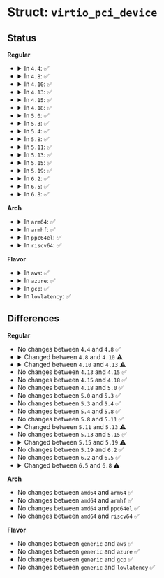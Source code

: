 # Struct: <code>virtio_pci_device</code>

## Status
<b>Regular</b>
<ul>
<li>
<details>
<summary>In <code>4.4</code>: ✅</summary>

```c
struct virtio_pci_device {
    struct virtio_device vdev;
    struct pci_dev *pci_dev;
    u8 *isr;
    struct virtio_pci_common_cfg *common;
    void *device;
    void *notify_base;
    size_t notify_len;
    size_t device_len;
    int notify_map_cap;
    u32 notify_offset_multiplier;
    int modern_bars;
    void *ioaddr;
    spinlock_t lock;
    struct list_head virtqueues;
    struct virtio_pci_vq_info **vqs;
    int msix_enabled;
    int intx_enabled;
    struct msix_entry *msix_entries;
    cpumask_var_t *msix_affinity_masks;
    char[256] *msix_names;
    unsigned int msix_vectors;
    unsigned int msix_used_vectors;
    bool per_vq_vectors;
    struct virtqueue * (*setup_vq)(struct virtio_pci_device *, struct virtio_pci_vq_info *, unsigned int, void(*)(struct virtqueue *), const char *, u16);
    void (*del_vq)(struct virtio_pci_vq_info *);
    u16 (*config_vector)(struct virtio_pci_device *, u16);
};
```
</details>
</li>
<li>
<details>
<summary>In <code>4.8</code>: ✅</summary>

```c
struct virtio_pci_device {
    struct virtio_device vdev;
    struct pci_dev *pci_dev;
    u8 *isr;
    struct virtio_pci_common_cfg *common;
    void *device;
    void *notify_base;
    size_t notify_len;
    size_t device_len;
    int notify_map_cap;
    u32 notify_offset_multiplier;
    int modern_bars;
    void *ioaddr;
    spinlock_t lock;
    struct list_head virtqueues;
    struct virtio_pci_vq_info **vqs;
    int msix_enabled;
    int intx_enabled;
    struct msix_entry *msix_entries;
    cpumask_var_t *msix_affinity_masks;
    char[256] *msix_names;
    unsigned int msix_vectors;
    unsigned int msix_used_vectors;
    bool per_vq_vectors;
    struct virtqueue * (*setup_vq)(struct virtio_pci_device *, struct virtio_pci_vq_info *, unsigned int, void(*)(struct virtqueue *), const char *, u16);
    void (*del_vq)(struct virtio_pci_vq_info *);
    u16 (*config_vector)(struct virtio_pci_device *, u16);
};
```
</details>
</li>
<li>
<details>
<summary>In <code>4.10</code>: ✅</summary>

```c
struct virtio_pci_device {
    struct virtio_device vdev;
    struct pci_dev *pci_dev;
    u8 *isr;
    struct virtio_pci_common_cfg *common;
    void *device;
    void *notify_base;
    size_t notify_len;
    size_t device_len;
    int notify_map_cap;
    u32 notify_offset_multiplier;
    int modern_bars;
    void *ioaddr;
    spinlock_t lock;
    struct list_head virtqueues;
    struct virtio_pci_vq_info **vqs;
    int msix_enabled;
    int intx_enabled;
    cpumask_var_t *msix_affinity_masks;
    char[256] *msix_names;
    unsigned int msix_vectors;
    unsigned int msix_used_vectors;
    bool per_vq_vectors;
    struct virtqueue * (*setup_vq)(struct virtio_pci_device *, struct virtio_pci_vq_info *, unsigned int, void(*)(struct virtqueue *), const char *, u16);
    void (*del_vq)(struct virtio_pci_vq_info *);
    u16 (*config_vector)(struct virtio_pci_device *, u16);
};
```
</details>
</li>
<li>
<details>
<summary>In <code>4.13</code>: ✅</summary>

```c
struct virtio_pci_device {
    struct virtio_device vdev;
    struct pci_dev *pci_dev;
    u8 *isr;
    struct virtio_pci_common_cfg *common;
    void *device;
    void *notify_base;
    size_t notify_len;
    size_t device_len;
    int notify_map_cap;
    u32 notify_offset_multiplier;
    int modern_bars;
    void *ioaddr;
    spinlock_t lock;
    struct list_head virtqueues;
    struct virtio_pci_vq_info **vqs;
    int msix_enabled;
    int intx_enabled;
    cpumask_var_t *msix_affinity_masks;
    char[256] *msix_names;
    unsigned int msix_vectors;
    unsigned int msix_used_vectors;
    bool per_vq_vectors;
    struct virtqueue * (*setup_vq)(struct virtio_pci_device *, struct virtio_pci_vq_info *, unsigned int, void(*)(struct virtqueue *), const char *, bool, u16);
    void (*del_vq)(struct virtio_pci_vq_info *);
    u16 (*config_vector)(struct virtio_pci_device *, u16);
};
```
</details>
</li>
<li>
<details>
<summary>In <code>4.15</code>: ✅</summary>

```c
struct virtio_pci_device {
    struct virtio_device vdev;
    struct pci_dev *pci_dev;
    u8 *isr;
    struct virtio_pci_common_cfg *common;
    void *device;
    void *notify_base;
    size_t notify_len;
    size_t device_len;
    int notify_map_cap;
    u32 notify_offset_multiplier;
    int modern_bars;
    void *ioaddr;
    spinlock_t lock;
    struct list_head virtqueues;
    struct virtio_pci_vq_info **vqs;
    int msix_enabled;
    int intx_enabled;
    cpumask_var_t *msix_affinity_masks;
    char[256] *msix_names;
    unsigned int msix_vectors;
    unsigned int msix_used_vectors;
    bool per_vq_vectors;
    struct virtqueue * (*setup_vq)(struct virtio_pci_device *, struct virtio_pci_vq_info *, unsigned int, void(*)(struct virtqueue *), const char *, bool, u16);
    void (*del_vq)(struct virtio_pci_vq_info *);
    u16 (*config_vector)(struct virtio_pci_device *, u16);
};
```
</details>
</li>
<li>
<details>
<summary>In <code>4.18</code>: ✅</summary>

```c
struct virtio_pci_device {
    struct virtio_device vdev;
    struct pci_dev *pci_dev;
    u8 *isr;
    struct virtio_pci_common_cfg *common;
    void *device;
    void *notify_base;
    size_t notify_len;
    size_t device_len;
    int notify_map_cap;
    u32 notify_offset_multiplier;
    int modern_bars;
    void *ioaddr;
    spinlock_t lock;
    struct list_head virtqueues;
    struct virtio_pci_vq_info **vqs;
    int msix_enabled;
    int intx_enabled;
    cpumask_var_t *msix_affinity_masks;
    char[256] *msix_names;
    unsigned int msix_vectors;
    unsigned int msix_used_vectors;
    bool per_vq_vectors;
    struct virtqueue * (*setup_vq)(struct virtio_pci_device *, struct virtio_pci_vq_info *, unsigned int, void(*)(struct virtqueue *), const char *, bool, u16);
    void (*del_vq)(struct virtio_pci_vq_info *);
    u16 (*config_vector)(struct virtio_pci_device *, u16);
};
```
</details>
</li>
<li>
<details>
<summary>In <code>5.0</code>: ✅</summary>

```c
struct virtio_pci_device {
    struct virtio_device vdev;
    struct pci_dev *pci_dev;
    u8 *isr;
    struct virtio_pci_common_cfg *common;
    void *device;
    void *notify_base;
    size_t notify_len;
    size_t device_len;
    int notify_map_cap;
    u32 notify_offset_multiplier;
    int modern_bars;
    void *ioaddr;
    spinlock_t lock;
    struct list_head virtqueues;
    struct virtio_pci_vq_info **vqs;
    int msix_enabled;
    int intx_enabled;
    cpumask_var_t *msix_affinity_masks;
    char[256] *msix_names;
    unsigned int msix_vectors;
    unsigned int msix_used_vectors;
    bool per_vq_vectors;
    struct virtqueue * (*setup_vq)(struct virtio_pci_device *, struct virtio_pci_vq_info *, unsigned int, void(*)(struct virtqueue *), const char *, bool, u16);
    void (*del_vq)(struct virtio_pci_vq_info *);
    u16 (*config_vector)(struct virtio_pci_device *, u16);
};
```
</details>
</li>
<li>
<details>
<summary>In <code>5.3</code>: ✅</summary>

```c
struct virtio_pci_device {
    struct virtio_device vdev;
    struct pci_dev *pci_dev;
    u8 *isr;
    struct virtio_pci_common_cfg *common;
    void *device;
    void *notify_base;
    size_t notify_len;
    size_t device_len;
    int notify_map_cap;
    u32 notify_offset_multiplier;
    int modern_bars;
    void *ioaddr;
    spinlock_t lock;
    struct list_head virtqueues;
    struct virtio_pci_vq_info **vqs;
    int msix_enabled;
    int intx_enabled;
    cpumask_var_t *msix_affinity_masks;
    char[256] *msix_names;
    unsigned int msix_vectors;
    unsigned int msix_used_vectors;
    bool per_vq_vectors;
    struct virtqueue * (*setup_vq)(struct virtio_pci_device *, struct virtio_pci_vq_info *, unsigned int, void(*)(struct virtqueue *), const char *, bool, u16);
    void (*del_vq)(struct virtio_pci_vq_info *);
    u16 (*config_vector)(struct virtio_pci_device *, u16);
};
```
</details>
</li>
<li>
<details>
<summary>In <code>5.4</code>: ✅</summary>

```c
struct virtio_pci_device {
    struct virtio_device vdev;
    struct pci_dev *pci_dev;
    u8 *isr;
    struct virtio_pci_common_cfg *common;
    void *device;
    void *notify_base;
    size_t notify_len;
    size_t device_len;
    int notify_map_cap;
    u32 notify_offset_multiplier;
    int modern_bars;
    void *ioaddr;
    spinlock_t lock;
    struct list_head virtqueues;
    struct virtio_pci_vq_info **vqs;
    int msix_enabled;
    int intx_enabled;
    cpumask_var_t *msix_affinity_masks;
    char[256] *msix_names;
    unsigned int msix_vectors;
    unsigned int msix_used_vectors;
    bool per_vq_vectors;
    struct virtqueue * (*setup_vq)(struct virtio_pci_device *, struct virtio_pci_vq_info *, unsigned int, void(*)(struct virtqueue *), const char *, bool, u16);
    void (*del_vq)(struct virtio_pci_vq_info *);
    u16 (*config_vector)(struct virtio_pci_device *, u16);
};
```
</details>
</li>
<li>
<details>
<summary>In <code>5.8</code>: ✅</summary>

```c
struct virtio_pci_device {
    struct virtio_device vdev;
    struct pci_dev *pci_dev;
    u8 *isr;
    struct virtio_pci_common_cfg *common;
    void *device;
    void *notify_base;
    size_t notify_len;
    size_t device_len;
    int notify_map_cap;
    u32 notify_offset_multiplier;
    int modern_bars;
    void *ioaddr;
    spinlock_t lock;
    struct list_head virtqueues;
    struct virtio_pci_vq_info **vqs;
    int msix_enabled;
    int intx_enabled;
    cpumask_var_t *msix_affinity_masks;
    char[256] *msix_names;
    unsigned int msix_vectors;
    unsigned int msix_used_vectors;
    bool per_vq_vectors;
    struct virtqueue * (*setup_vq)(struct virtio_pci_device *, struct virtio_pci_vq_info *, unsigned int, void(*)(struct virtqueue *), const char *, bool, u16);
    void (*del_vq)(struct virtio_pci_vq_info *);
    u16 (*config_vector)(struct virtio_pci_device *, u16);
};
```
</details>
</li>
<li>
<details>
<summary>In <code>5.11</code>: ✅</summary>

```c
struct virtio_pci_device {
    struct virtio_device vdev;
    struct pci_dev *pci_dev;
    u8 *isr;
    struct virtio_pci_common_cfg *common;
    void *device;
    void *notify_base;
    size_t notify_len;
    size_t device_len;
    int notify_map_cap;
    u32 notify_offset_multiplier;
    int modern_bars;
    void *ioaddr;
    spinlock_t lock;
    struct list_head virtqueues;
    struct virtio_pci_vq_info **vqs;
    int msix_enabled;
    int intx_enabled;
    cpumask_var_t *msix_affinity_masks;
    char[256] *msix_names;
    unsigned int msix_vectors;
    unsigned int msix_used_vectors;
    bool per_vq_vectors;
    struct virtqueue * (*setup_vq)(struct virtio_pci_device *, struct virtio_pci_vq_info *, unsigned int, void(*)(struct virtqueue *), const char *, bool, u16);
    void (*del_vq)(struct virtio_pci_vq_info *);
    u16 (*config_vector)(struct virtio_pci_device *, u16);
};
```
</details>
</li>
<li>
<details>
<summary>In <code>5.13</code>: ✅</summary>

```c
struct virtio_pci_device {
    struct virtio_device vdev;
    struct pci_dev *pci_dev;
    struct virtio_pci_modern_device mdev;
    u8 *isr;
    void *ioaddr;
    spinlock_t lock;
    struct list_head virtqueues;
    struct virtio_pci_vq_info **vqs;
    int msix_enabled;
    int intx_enabled;
    cpumask_var_t *msix_affinity_masks;
    char[256] *msix_names;
    unsigned int msix_vectors;
    unsigned int msix_used_vectors;
    bool per_vq_vectors;
    struct virtqueue * (*setup_vq)(struct virtio_pci_device *, struct virtio_pci_vq_info *, unsigned int, void(*)(struct virtqueue *), const char *, bool, u16);
    void (*del_vq)(struct virtio_pci_vq_info *);
    u16 (*config_vector)(struct virtio_pci_device *, u16);
};
```
</details>
</li>
<li>
<details>
<summary>In <code>5.15</code>: ✅</summary>

```c
struct virtio_pci_device {
    struct virtio_device vdev;
    struct pci_dev *pci_dev;
    struct virtio_pci_modern_device mdev;
    u8 *isr;
    void *ioaddr;
    spinlock_t lock;
    struct list_head virtqueues;
    struct virtio_pci_vq_info **vqs;
    int msix_enabled;
    int intx_enabled;
    cpumask_var_t *msix_affinity_masks;
    char[256] *msix_names;
    unsigned int msix_vectors;
    unsigned int msix_used_vectors;
    bool per_vq_vectors;
    struct virtqueue * (*setup_vq)(struct virtio_pci_device *, struct virtio_pci_vq_info *, unsigned int, void(*)(struct virtqueue *), const char *, bool, u16);
    void (*del_vq)(struct virtio_pci_vq_info *);
    u16 (*config_vector)(struct virtio_pci_device *, u16);
};
```
</details>
</li>
<li>
<details>
<summary>In <code>5.19</code>: ✅</summary>

```c
struct virtio_pci_device {
    struct virtio_device vdev;
    struct pci_dev *pci_dev;
    struct virtio_pci_legacy_device ldev;
    struct virtio_pci_modern_device mdev;
    bool is_legacy;
    u8 *isr;
    spinlock_t lock;
    struct list_head virtqueues;
    struct virtio_pci_vq_info **vqs;
    int msix_enabled;
    int intx_enabled;
    cpumask_var_t *msix_affinity_masks;
    char[256] *msix_names;
    unsigned int msix_vectors;
    unsigned int msix_used_vectors;
    bool per_vq_vectors;
    struct virtqueue * (*setup_vq)(struct virtio_pci_device *, struct virtio_pci_vq_info *, unsigned int, void(*)(struct virtqueue *), const char *, bool, u16);
    void (*del_vq)(struct virtio_pci_vq_info *);
    u16 (*config_vector)(struct virtio_pci_device *, u16);
};
```
</details>
</li>
<li>
<details>
<summary>In <code>6.2</code>: ✅</summary>

```c
struct virtio_pci_device {
    struct virtio_device vdev;
    struct pci_dev *pci_dev;
    struct virtio_pci_legacy_device ldev;
    struct virtio_pci_modern_device mdev;
    bool is_legacy;
    u8 *isr;
    spinlock_t lock;
    struct list_head virtqueues;
    struct virtio_pci_vq_info **vqs;
    int msix_enabled;
    int intx_enabled;
    cpumask_var_t *msix_affinity_masks;
    char[256] *msix_names;
    unsigned int msix_vectors;
    unsigned int msix_used_vectors;
    bool per_vq_vectors;
    struct virtqueue * (*setup_vq)(struct virtio_pci_device *, struct virtio_pci_vq_info *, unsigned int, void(*)(struct virtqueue *), const char *, bool, u16);
    void (*del_vq)(struct virtio_pci_vq_info *);
    u16 (*config_vector)(struct virtio_pci_device *, u16);
};
```
</details>
</li>
<li>
<details>
<summary>In <code>6.5</code>: ✅</summary>

```c
struct virtio_pci_device {
    struct virtio_device vdev;
    struct pci_dev *pci_dev;
    struct virtio_pci_legacy_device ldev;
    struct virtio_pci_modern_device mdev;
    bool is_legacy;
    u8 *isr;
    spinlock_t lock;
    struct list_head virtqueues;
    struct virtio_pci_vq_info **vqs;
    int msix_enabled;
    int intx_enabled;
    cpumask_var_t *msix_affinity_masks;
    char[256] *msix_names;
    unsigned int msix_vectors;
    unsigned int msix_used_vectors;
    bool per_vq_vectors;
    struct virtqueue * (*setup_vq)(struct virtio_pci_device *, struct virtio_pci_vq_info *, unsigned int, void(*)(struct virtqueue *), const char *, bool, u16);
    void (*del_vq)(struct virtio_pci_vq_info *);
    u16 (*config_vector)(struct virtio_pci_device *, u16);
};
```
</details>
</li>
<li>
<details>
<summary>In <code>6.8</code>: ✅</summary>

```c
struct virtio_pci_device {
    struct virtio_device vdev;
    struct pci_dev *pci_dev;
    struct virtio_pci_legacy_device ldev;
    struct virtio_pci_modern_device mdev;
    bool is_legacy;
    u8 *isr;
    spinlock_t lock;
    struct list_head virtqueues;
    struct virtio_pci_vq_info **vqs;
    struct virtio_pci_admin_vq admin_vq;
    int msix_enabled;
    int intx_enabled;
    cpumask_var_t *msix_affinity_masks;
    char[256] *msix_names;
    unsigned int msix_vectors;
    unsigned int msix_used_vectors;
    bool per_vq_vectors;
    struct virtqueue * (*setup_vq)(struct virtio_pci_device *, struct virtio_pci_vq_info *, unsigned int, void(*)(struct virtqueue *), const char *, bool, u16);
    void (*del_vq)(struct virtio_pci_vq_info *);
    u16 (*config_vector)(struct virtio_pci_device *, u16);
    bool (*is_avq)(struct virtio_device *, unsigned int);
};
```
</details>
</li>
</ul>
<b>Arch</b>
<ul>
<li>
<details>
<summary>In <code>arm64</code>: ✅</summary>

```c
struct virtio_pci_device {
    struct virtio_device vdev;
    struct pci_dev *pci_dev;
    u8 *isr;
    struct virtio_pci_common_cfg *common;
    void *device;
    void *notify_base;
    size_t notify_len;
    size_t device_len;
    int notify_map_cap;
    u32 notify_offset_multiplier;
    int modern_bars;
    void *ioaddr;
    spinlock_t lock;
    struct list_head virtqueues;
    struct virtio_pci_vq_info **vqs;
    int msix_enabled;
    int intx_enabled;
    cpumask_var_t *msix_affinity_masks;
    char[256] *msix_names;
    unsigned int msix_vectors;
    unsigned int msix_used_vectors;
    bool per_vq_vectors;
    struct virtqueue * (*setup_vq)(struct virtio_pci_device *, struct virtio_pci_vq_info *, unsigned int, void(*)(struct virtqueue *), const char *, bool, u16);
    void (*del_vq)(struct virtio_pci_vq_info *);
    u16 (*config_vector)(struct virtio_pci_device *, u16);
};
```
</details>
</li>
<li>
<details>
<summary>In <code>armhf</code>: ✅</summary>

```c
struct virtio_pci_device {
    struct virtio_device vdev;
    struct pci_dev *pci_dev;
    u8 *isr;
    struct virtio_pci_common_cfg *common;
    void *device;
    void *notify_base;
    size_t notify_len;
    size_t device_len;
    int notify_map_cap;
    u32 notify_offset_multiplier;
    int modern_bars;
    void *ioaddr;
    spinlock_t lock;
    struct list_head virtqueues;
    struct virtio_pci_vq_info **vqs;
    int msix_enabled;
    int intx_enabled;
    cpumask_var_t *msix_affinity_masks;
    char[256] *msix_names;
    unsigned int msix_vectors;
    unsigned int msix_used_vectors;
    bool per_vq_vectors;
    struct virtqueue * (*setup_vq)(struct virtio_pci_device *, struct virtio_pci_vq_info *, unsigned int, void(*)(struct virtqueue *), const char *, bool, u16);
    void (*del_vq)(struct virtio_pci_vq_info *);
    u16 (*config_vector)(struct virtio_pci_device *, u16);
};
```
</details>
</li>
<li>
<details>
<summary>In <code>ppc64el</code>: ✅</summary>

```c
struct virtio_pci_device {
    struct virtio_device vdev;
    struct pci_dev *pci_dev;
    u8 *isr;
    struct virtio_pci_common_cfg *common;
    void *device;
    void *notify_base;
    size_t notify_len;
    size_t device_len;
    int notify_map_cap;
    u32 notify_offset_multiplier;
    int modern_bars;
    void *ioaddr;
    spinlock_t lock;
    struct list_head virtqueues;
    struct virtio_pci_vq_info **vqs;
    int msix_enabled;
    int intx_enabled;
    cpumask_var_t *msix_affinity_masks;
    char[256] *msix_names;
    unsigned int msix_vectors;
    unsigned int msix_used_vectors;
    bool per_vq_vectors;
    struct virtqueue * (*setup_vq)(struct virtio_pci_device *, struct virtio_pci_vq_info *, unsigned int, void(*)(struct virtqueue *), const char *, bool, u16);
    void (*del_vq)(struct virtio_pci_vq_info *);
    u16 (*config_vector)(struct virtio_pci_device *, u16);
};
```
</details>
</li>
<li>
<details>
<summary>In <code>riscv64</code>: ✅</summary>

```c
struct virtio_pci_device {
    struct virtio_device vdev;
    struct pci_dev *pci_dev;
    u8 *isr;
    struct virtio_pci_common_cfg *common;
    void *device;
    void *notify_base;
    size_t notify_len;
    size_t device_len;
    int notify_map_cap;
    u32 notify_offset_multiplier;
    int modern_bars;
    void *ioaddr;
    spinlock_t lock;
    struct list_head virtqueues;
    struct virtio_pci_vq_info **vqs;
    int msix_enabled;
    int intx_enabled;
    cpumask_var_t *msix_affinity_masks;
    char[256] *msix_names;
    unsigned int msix_vectors;
    unsigned int msix_used_vectors;
    bool per_vq_vectors;
    struct virtqueue * (*setup_vq)(struct virtio_pci_device *, struct virtio_pci_vq_info *, unsigned int, void(*)(struct virtqueue *), const char *, bool, u16);
    void (*del_vq)(struct virtio_pci_vq_info *);
    u16 (*config_vector)(struct virtio_pci_device *, u16);
};
```
</details>
</li>
</ul>
<b>Flavor</b>
<ul>
<li>
<details>
<summary>In <code>aws</code>: ✅</summary>

```c
struct virtio_pci_device {
    struct virtio_device vdev;
    struct pci_dev *pci_dev;
    u8 *isr;
    struct virtio_pci_common_cfg *common;
    void *device;
    void *notify_base;
    size_t notify_len;
    size_t device_len;
    int notify_map_cap;
    u32 notify_offset_multiplier;
    int modern_bars;
    void *ioaddr;
    spinlock_t lock;
    struct list_head virtqueues;
    struct virtio_pci_vq_info **vqs;
    int msix_enabled;
    int intx_enabled;
    cpumask_var_t *msix_affinity_masks;
    char[256] *msix_names;
    unsigned int msix_vectors;
    unsigned int msix_used_vectors;
    bool per_vq_vectors;
    struct virtqueue * (*setup_vq)(struct virtio_pci_device *, struct virtio_pci_vq_info *, unsigned int, void(*)(struct virtqueue *), const char *, bool, u16);
    void (*del_vq)(struct virtio_pci_vq_info *);
    u16 (*config_vector)(struct virtio_pci_device *, u16);
};
```
</details>
</li>
<li>
<details>
<summary>In <code>azure</code>: ✅</summary>

```c
struct virtio_pci_device {
    struct virtio_device vdev;
    struct pci_dev *pci_dev;
    u8 *isr;
    struct virtio_pci_common_cfg *common;
    void *device;
    void *notify_base;
    size_t notify_len;
    size_t device_len;
    int notify_map_cap;
    u32 notify_offset_multiplier;
    int modern_bars;
    void *ioaddr;
    spinlock_t lock;
    struct list_head virtqueues;
    struct virtio_pci_vq_info **vqs;
    int msix_enabled;
    int intx_enabled;
    cpumask_var_t *msix_affinity_masks;
    char[256] *msix_names;
    unsigned int msix_vectors;
    unsigned int msix_used_vectors;
    bool per_vq_vectors;
    struct virtqueue * (*setup_vq)(struct virtio_pci_device *, struct virtio_pci_vq_info *, unsigned int, void(*)(struct virtqueue *), const char *, bool, u16);
    void (*del_vq)(struct virtio_pci_vq_info *);
    u16 (*config_vector)(struct virtio_pci_device *, u16);
};
```
</details>
</li>
<li>
<details>
<summary>In <code>gcp</code>: ✅</summary>

```c
struct virtio_pci_device {
    struct virtio_device vdev;
    struct pci_dev *pci_dev;
    u8 *isr;
    struct virtio_pci_common_cfg *common;
    void *device;
    void *notify_base;
    size_t notify_len;
    size_t device_len;
    int notify_map_cap;
    u32 notify_offset_multiplier;
    int modern_bars;
    void *ioaddr;
    spinlock_t lock;
    struct list_head virtqueues;
    struct virtio_pci_vq_info **vqs;
    int msix_enabled;
    int intx_enabled;
    cpumask_var_t *msix_affinity_masks;
    char[256] *msix_names;
    unsigned int msix_vectors;
    unsigned int msix_used_vectors;
    bool per_vq_vectors;
    struct virtqueue * (*setup_vq)(struct virtio_pci_device *, struct virtio_pci_vq_info *, unsigned int, void(*)(struct virtqueue *), const char *, bool, u16);
    void (*del_vq)(struct virtio_pci_vq_info *);
    u16 (*config_vector)(struct virtio_pci_device *, u16);
};
```
</details>
</li>
<li>
<details>
<summary>In <code>lowlatency</code>: ✅</summary>

```c
struct virtio_pci_device {
    struct virtio_device vdev;
    struct pci_dev *pci_dev;
    u8 *isr;
    struct virtio_pci_common_cfg *common;
    void *device;
    void *notify_base;
    size_t notify_len;
    size_t device_len;
    int notify_map_cap;
    u32 notify_offset_multiplier;
    int modern_bars;
    void *ioaddr;
    spinlock_t lock;
    struct list_head virtqueues;
    struct virtio_pci_vq_info **vqs;
    int msix_enabled;
    int intx_enabled;
    cpumask_var_t *msix_affinity_masks;
    char[256] *msix_names;
    unsigned int msix_vectors;
    unsigned int msix_used_vectors;
    bool per_vq_vectors;
    struct virtqueue * (*setup_vq)(struct virtio_pci_device *, struct virtio_pci_vq_info *, unsigned int, void(*)(struct virtqueue *), const char *, bool, u16);
    void (*del_vq)(struct virtio_pci_vq_info *);
    u16 (*config_vector)(struct virtio_pci_device *, u16);
};
```
</details>
</li>
</ul>

## Differences
<b>Regular</b>
<ul>
<li>
No changes between <code>4.4</code> and <code>4.8</code> ✅
</li>
<li>
<details>
<summary>Changed between <code>4.8</code> and <code>4.10</code> ⚠️</summary>
<ul>
<li>
<b>Field removed. </b>
<code>struct msix_entry *msix_entries</code>
</li>
</ul>
</details>
</li>
<li>
<details>
<summary>Changed between <code>4.10</code> and <code>4.13</code> ⚠️</summary>
<ul>
<li>
<b>Field type changed. </b>
<code>struct virtqueue * (*setup_vq)(struct virtio_pci_device *, struct virtio_pci_vq_info *, unsigned int, void(*)(struct virtqueue *), const char *, u16)</code> ➡️ <code>struct virtqueue * (*setup_vq)(struct virtio_pci_device *, struct virtio_pci_vq_info *, unsigned int, void(*)(struct virtqueue *), const char *, bool, u16)</code>
</li>
</ul>
</details>
</li>
<li>
No changes between <code>4.13</code> and <code>4.15</code> ✅
</li>
<li>
No changes between <code>4.15</code> and <code>4.18</code> ✅
</li>
<li>
No changes between <code>4.18</code> and <code>5.0</code> ✅
</li>
<li>
No changes between <code>5.0</code> and <code>5.3</code> ✅
</li>
<li>
No changes between <code>5.3</code> and <code>5.4</code> ✅
</li>
<li>
No changes between <code>5.4</code> and <code>5.8</code> ✅
</li>
<li>
No changes between <code>5.8</code> and <code>5.11</code> ✅
</li>
<li>
<details>
<summary>Changed between <code>5.11</code> and <code>5.13</code> ⚠️</summary>
<ul>
<li>
<b>Field added. </b>
<code>struct virtio_pci_modern_device mdev</code>
</li>
<li>
<b>Field removed. </b>
<code>struct virtio_pci_common_cfg *common</code>
</li>
<li>
<b>Field removed. </b>
<code>void *device</code>
</li>
<li>
<b>Field removed. </b>
<code>void *notify_base</code>
</li>
<li>
<b>Field removed. </b>
<code>size_t notify_len</code>
</li>
<li>
<b>Field removed. </b>
<code>size_t device_len</code>
</li>
<li>
<b>Field removed. </b>
<code>int notify_map_cap</code>
</li>
<li>
<b>Field removed. </b>
<code>u32 notify_offset_multiplier</code>
</li>
<li>
<b>Field removed. </b>
<code>int modern_bars</code>
</li>
</ul>
</details>
</li>
<li>
No changes between <code>5.13</code> and <code>5.15</code> ✅
</li>
<li>
<details>
<summary>Changed between <code>5.15</code> and <code>5.19</code> ⚠️</summary>
<ul>
<li>
<b>Field added. </b>
<code>struct virtio_pci_legacy_device ldev</code>
</li>
<li>
<b>Field added. </b>
<code>bool is_legacy</code>
</li>
<li>
<b>Field removed. </b>
<code>void *ioaddr</code>
</li>
</ul>
</details>
</li>
<li>
No changes between <code>5.19</code> and <code>6.2</code> ✅
</li>
<li>
No changes between <code>6.2</code> and <code>6.5</code> ✅
</li>
<li>
<details>
<summary>Changed between <code>6.5</code> and <code>6.8</code> ⚠️</summary>
<ul>
<li>
<b>Field added. </b>
<code>struct virtio_pci_admin_vq admin_vq</code>
</li>
<li>
<b>Field added. </b>
<code>bool (*is_avq)(struct virtio_device *, unsigned int)</code>
</li>
</ul>
</details>
</li>
</ul>
<b>Arch</b>
<ul>
<li>
No changes between <code>amd64</code> and <code>arm64</code> ✅
</li>
<li>
No changes between <code>amd64</code> and <code>armhf</code> ✅
</li>
<li>
No changes between <code>amd64</code> and <code>ppc64el</code> ✅
</li>
<li>
No changes between <code>amd64</code> and <code>riscv64</code> ✅
</li>
</ul>
<b>Flavor</b>
<ul>
<li>
No changes between <code>generic</code> and <code>aws</code> ✅
</li>
<li>
No changes between <code>generic</code> and <code>azure</code> ✅
</li>
<li>
No changes between <code>generic</code> and <code>gcp</code> ✅
</li>
<li>
No changes between <code>generic</code> and <code>lowlatency</code> ✅
</li>
</ul>
